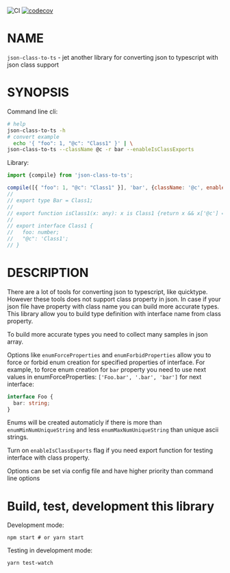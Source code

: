 ![CI](https://github.com/osv/json-class-to-ts/workflows/CI/badge.svg)
[![codecov](https://codecov.io/gh/osv/json-class-to-ts/branch/master/graph/badge.svg?token=XFADRQDQSG)](https://codecov.io/gh/osv/json-class-to-ts)

# NAME

`json-class-to-ts` - jet another library for converting json to typescript with json class support

# SYNOPSIS

Command line cli:

```bash
# help
json-class-to-ts -h
# convert example
  echo '{ "foo": 1, "@c": "Class1" }' | \
json-class-to-ts --className @c -r bar --enableIsClassExports
```

Library:

```js
import {compile} from 'json-class-to-ts';

compile([{ "foo": 1, "@c": "Class1" }], 'bar', {className: '@c', enableIsClassExports: true})
//
// export type Bar = Class1;
//
// export function isClass1(x: any): x is Class1 {return x && x['@c'] == 'Class1'}
//
// export interface Class1 {
//   foo: number;
//   "@c": 'Class1';
// }
```

# DESCRIPTION

There are a lot of tools for converting json to typescript, like quicktype.
However these tools does not support class property in json.
In case if your json file have property with class name you can build more accurate types.
This library allow you to build type definition with interface name from class property.

To build more accurate types you need to collect many samples in json array.

Options like `enumForceProperties` and `enumForbidProperties` allow you
to force or forbid enum creation for specified properties of interface.
For example, to force enum creation for `bar` property you need to use next values in
enumForceProperties: `['Foo.bar', '.bar', 'bar']` for next interface:

```ts
interface Foo {
  bar: string;
}
```

Enums will be created automaticly if there is more than `enumMinNumUniqueString` and less `enumMaxNumUniqueString` than unique ascii strings. 

Turn on `enableIsClassExports` flag if you need export function for testing interface with class property.

Options can be set via config file and have higher priority than command line options

# Build, test, development this library

Development mode:

```
npm start # or yarn start
```

Testing in development mode:

```
yarn test-watch
```

